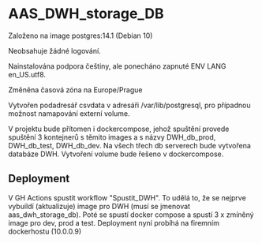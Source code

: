 # AAS_DWH_storage_DB

Založeno na image postgres:14.1 (Debian 10)

Neobsahuje žádné logování.

Nainstalována podpora češtiny, ale ponecháno zapnuté ENV LANG en_US.utf8.

Změněna časová zóna na Europe/Prague

Vytvořen podadresář csvdata v adresáři /var/lib/postgresql, pro případnou možnost namapování externí volume.  

V projektu bude přítomen i dockercompose, jehož spuštění provede spuštění 3 kontejnerů s těmito images a s názvy DWH_db_prod, DWH_db_test, DWH_db_dev.
Na všech třech db serverech bude vytvořena databáze DWH.
Vytvoření volume bude řešeno v dockercompose.


## Deployment
V GH Actions spustit workflow "Spustit_DWH". To udělá to, že se nejprve vybuildí (aktualizuje) image pro DWH (musí se jmenovat aas_dwh_storage_db).
Poté se spustí docker compose a spustí 3 x zmíněný image pro dev, prod a test. Deployment nyní probíhá na firemním dockerhostu (10.0.0.9)
